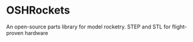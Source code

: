 # OSHRockets
An open-source parts library for model rocketry. STEP and STL for flight-proven hardware
